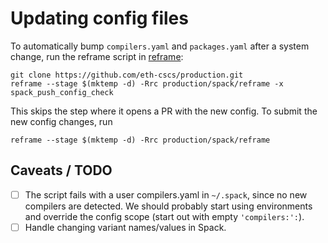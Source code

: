 # Updating config files

To automatically bump `compilers.yaml` and `packages.yaml` after a system change,
run the reframe script in [reframe](reframe):

```console
git clone https://github.com/eth-cscs/production.git
reframe --stage $(mktemp -d) -Rrc production/spack/reframe -x spack_push_config_check
```

This skips the step where it opens a PR with the new config. To submit
the new config changes, run

```console
reframe --stage $(mktemp -d) -Rrc production/spack/reframe
```

## Caveats / TODO

- [ ] The script fails with a user compilers.yaml in `~/.spack`, since no new
      compilers are detected. We should probably start using environments and
      override the config scope (start out with empty `'compilers:':`).
- [ ] Handle changing variant names/values in Spack.
